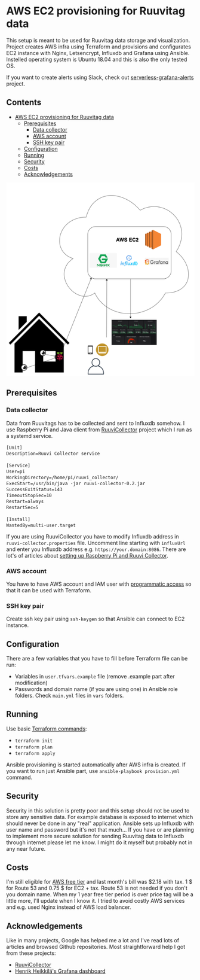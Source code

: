 # AWS EC2 provisioning for Ruuvitag data
This setup is meant to be used for Ruuvitag data storage and visualization.
Project creates AWS infra using Terraform and provisions and configurates
EC2 instance with Nginx, Letsencrypt, Influxdb and Grafana using Ansible. Instelled
operating system is Ubuntu 18.04 and this is also the only tested OS. 

If you want to create alerts using Slack, check out [serverless-grafana-alerts](https://github.com/pihlajus/serverless-grafana-alerts) project.

## Contents
- [AWS EC2 provisioning for Ruuvitag data](#aws-ec2-provisioning-for-ruuvitag-data)
  * [Prerequisites](#prerequisites)
    + [Data collector](#data-collector)
    + [AWS account](#aws-account)
    + [SSH key pair](#ssh-key-pair)
  * [Configuration](#configuration)
  * [Running](#running)
  * [Security](#security)
  * [Costs](#costs)
  * [Acknowledgements](#acknowledgements)

![alt text](documents/ruuvi-aws.png "This is how it works")

## Prerequisites

### Data collector
Data from Ruuvitags has to be collected and sent to Influxdb somehow. I use 
Raspberry Pi and Java client from [RuuviCollector](https://github.com/Scrin/RuuviCollector)
project which I run as a systemd service.
```
[Unit]
Description=Ruuvi Collector service

[Service]
User=pi
WorkingDirectory=/home/pi/ruuvi_collector/
ExecStart=/usr/bin/java -jar ruuvi-collector-0.2.jar
SuccessExitStatus=143
TimeoutStopSec=10
Restart=always
RestartSec=5

[Install]
WantedBy=multi-user.target
```
If you are using RuuviCollector you have to modify Influxdb address in
`ruuvi-collector.properties` file. Uncomment line starting with `influxUrl` and
enter you Influxdb address e.g. `https://your.domain:8086`. There are lot's of articles
about [setting up Raspberry Pi and Ruuvi Collector](https://pahkinablog.wordpress.com/2017/08/27/collecting-ruuvitag-measurements-and-displaying-them-with-grafana-install-notes/).

### AWS account
You have to have AWS account and IAM user with [programmatic access](https://www.teckriders.com/2019/05/create-aws-iam-user-with-programmatic-access/)
so that it can be used with Terraform. 

### SSH key pair
Create ssh key pair using `ssh-keygen` so that Ansible can connect to EC2 instance.

## Configuration
There are a few variables that you have to fill before Terraform file can be run:
* Variables in `user.tfvars.example` file (remove .example part after modification)
* Passwords and domain name (if you are using one) in Ansible role folders. Check
`main.yml` files in `vars` folders.

## Running
Use basic  [Terraform commands](https://www.terraform.io/docs/commands/index.html):
* `terraform init` 
* `terraform plan` 
* `terraform apply`

Ansible provisioning is started automatically after AWS infra is created. If you want
to run just Ansible part, use `ansible-playbook provision.yml` command. 

## Security
Security in this solution is pretty poor and this setup should not be used
to store any sensitive data. For example database is exposed to internet which
should never be done in any "real" application. Ansible sets up Influxdb with user name
and password but it's not that much... If you have or are planning to 
implement more secure solution for sending Ruuvitag data to Influxdb through
internet please let me know. I might do it myself but probably not in any near future.

## Costs
I'm still eligible for [AWS free tier](https://aws.amazon.com/free/?all-free-tier.sort-by=item.additionalFields.SortRank&all-free-tier.sort-order=asc)
and last month's bill was $2.18 with tax. 1 $ for Route 53 and 0.75 $ for EC2 + tax. Route 53 is not needed if
you don't you domain name. When my 1 year free tier period is over price tag will be a little more, I'll update when
I know it. I tried to avoid costly AWS services and e.g. used Nginx instead of AWS load balancer. 

## Acknowledgements
Like in many projects, Google has helped me a lot and I've read lots of articles and browsed Github repositories. Most
straightforward help I got from these projects:
* [RuuviCollector](https://github.com/Scrin/RuuviCollector)
* [Henrik Heikkilä's Grafana dashboard](https://graphs.2kgwf.fi/d/000000007/ruuvi?orgId=1&refresh=1m) 
  

